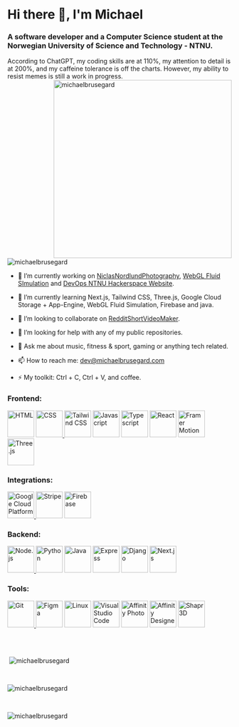 <h1 align="left">Hi there 👋, I'm Michael</h1>
<h3 align="left">A software developer and a Computer Science student at the Norwegian University of Science and Technology - NTNU.</h3>
According to ChatGPT, my coding skills are at 110%, my attention to detail is at 200%, and my caffeine tolerance is off the charts. However, my ability to resist memes is still a work in progress.

<img align="right" alt="michaelbrusegard" width="400" src="https://user-images.githubusercontent.com/56915010/234749918-91c29476-3e2b-4456-b08f-7e30621a2820.jpeg">
<p align="left"> <img src="https://komarev.com/ghpvc/?username=michaelbrusegard&label=Profile%20views&color=2f81f7&style=flat" alt="michaelbrusegard" /> </p>

- 🔭 I’m currently working on [NiclasNordlundPhotography](https://github.com/michaelbrusegard/NiclasNordlundPhotography), [WebGL Fluid SImulation](https://github.com/michaelbrusegard/WebGL-Fluid-Simulation) and [DevOps NTNU Hackerspace Website](https://github.com/hackerspace-ntnu/website).

- 🌱 I’m currently learning Next.js, Tailwind CSS, Three.js, Google Cloud Storage + App-Engine, WebGL Fluid Simulation, Firebase and java.

- 👯 I’m looking to collaborate on [RedditShortVideoMaker](https://github.com/michaelbrusegard/RedditShortVideoMaker).

- 🤔 I’m looking for help with any of my public repositories.

- 💬 Ask me about music, fitness & sport, gaming or anything tech related.

- 📫 How to reach me: dev@michaelbrusegard.com

- ⚡ My toolkit: Ctrl + C, Ctrl + V, and coffee.

<h3 align="left">Frontend:</h3>
<p align="left">
  <a href="https://www.w3schools.com/html/" target="_blank" rel="noreferrer"> <img src="https://github-production-user-asset-6210df.s3.amazonaws.com/56915010/240459987-7f32018d-3f88-4196-bfab-e533b9ffe1b7.svg" alt="HTML" width="60" height="60"/></a>
  <a href="https://www.w3schools.com/css/" target="_blank" rel="noreferrer"> <img src="https://github-production-user-asset-6210df.s3.amazonaws.com/56915010/240459825-ac6cb3de-2b3a-4f68-9a3a-d1a16b827ec8.svg" alt="CSS" width="60" height="60"/> </a>
  <a href="https://tailwindcss.com/" target="_blank" rel="noreferrer"> <img src="https://github-production-user-asset-6210df.s3.amazonaws.com/56915010/240462052-6e34b3e5-a017-43b5-9b19-3abbb68cf287.svg" alt="Tailwind CSS" width="60" height="60"/></a>
  <a href="https://www.w3schools.com/js/" target="_blank" rel="noreferrer"> <img src="https://github-production-user-asset-6210df.s3.amazonaws.com/56915010/240461993-8aec79ef-9e0b-4c3d-b862-e0779acc886d.svg" alt="Javascript" width="60" height="60"/></a>
  <a href="https://www.typescriptlang.org/" target="_blank" rel="noreferrer"> <img src="https://github-production-user-asset-6210df.s3.amazonaws.com/56915010/240462027-3296b9df-38f5-4daa-961a-429abd53ad29.svg" alt="Typescript" width="60" height="60"/></a>
  <a href="https://react.dev/" target="_blank" rel="noreferrer"> <img src="https://github-production-user-asset-6210df.s3.amazonaws.com/56915010/240463267-8b1abf10-5a29-4868-bc1b-8220de9db081.svg" alt="React" width="60" height="60"/></a>
  <a href="https://www.framer.com/motion/" target="_blank" rel="noreferrer"> <img src="https://github-production-user-asset-6210df.s3.amazonaws.com/56915010/240480964-bdac93be-5b08-4edf-a3da-10563e964c7c.svg" alt="Framer Motion" width="60" height="60"/></a>
  <a href="https://threejs.org/" target="_blank" rel="noreferrer"> <img src="https://github-production-user-asset-6210df.s3.amazonaws.com/56915010/240481757-d977c247-a349-4e72-8dd8-52c007da3a9c.svg" alt="Three.js" width="60" height="60"/></a>
</p>

<h3 align="left">Integrations:</h3>
<p align="left">
  <a href="https://cloud.google.com" target="_blank" rel="noreferrer"> <img src="https://github-production-user-asset-6210df.s3.amazonaws.com/56915010/240465900-efc81fd0-5e24-4a2c-bd2d-4a79c1b56121.svg" alt="Google Cloud Platform" width="60" height="60"/> </a>
  <a href="https://stripe.com/" target="_blank" rel="noreferrer"> <img src="https://github-production-user-asset-6210df.s3.amazonaws.com/56915010/240465915-f885002b-f7b0-4556-855b-f2def86c724f.svg" alt="Stripe" width="60" height="60"/></a>
  <a href="https://firebase.google.com" target="_blank" rel="noreferrer"> <img src="https://github-production-user-asset-6210df.s3.amazonaws.com/56915010/240465889-9c546449-0e7c-45cd-b154-639c3165acc6.svg" alt="Firebase" width="60" height="60"/></a>
</p>

<h3 align="left">Backend:</h3>
<p align="left">
  <a href="https://nodejs.org/" target="_blank" rel="noreferrer"> <img src="https://github-production-user-asset-6210df.s3.amazonaws.com/56915010/240467216-d1bb9488-d26c-4047-987b-92ddabcbfdb8.svg" alt="Node.js" width="60" height="60"/> </a>
  <a href="https://www.python.org/" target="_blank" rel="noreferrer"> <img src="https://github-production-user-asset-6210df.s3.amazonaws.com/56915010/240467225-d045420e-cf26-489d-b55f-c255bf0de3df.svg" alt="Python" width="60" height="60"/></a>
  <a href="https://www.java.com/" target="_blank" rel="noreferrer"> <img src="https://github-production-user-asset-6210df.s3.amazonaws.com/56915010/240467237-1a3334e9-db0c-4d8b-a145-61eb932932fd.svg" alt="Java" width="60" height="60"/></a>
  <a href="https://expressjs.com/" target="_blank" rel="noreferrer"> <img src="https://github-production-user-asset-6210df.s3.amazonaws.com/56915010/240467275-8a6709e6-651c-485b-99ae-fe469113352e.svg" alt="Express" width="60" height="60"/></a>
  <a href="https://www.djangoproject.com/" target="_blank" rel="noreferrer"> <img src="https://github-production-user-asset-6210df.s3.amazonaws.com/56915010/240467288-cb538b22-89d2-451e-b4f1-77874e7e6713.svg" alt="Django" width="60" height="60"/></a>
  <a href="https://nextjs.org/" target="_blank" rel="noreferrer"> <img src="https://github-production-user-asset-6210df.s3.amazonaws.com/56915010/240467299-37553c70-1c3c-4f42-a2fc-521cb0a31d0e.svg" alt="Next.js" width="60" height="60"/></a>
</p>

<h3 align="left">Tools:</h3>
<p align="left">
  <a href="https://git-scm.com/" target="_blank" rel="noreferrer"> <img src="https://github-production-user-asset-6210df.s3.amazonaws.com/56915010/240469825-9bc72dfd-2fc1-40b3-97c2-f40f1d5c78aa.svg" alt="Git" width="60" height="60"/> </a>
  <a href="https://www.figma.com/" target="_blank" rel="noreferrer"> <img src="https://github-production-user-asset-6210df.s3.amazonaws.com/56915010/240469849-6a191d93-6fc7-4411-9c6f-79dcf014319d.svg" alt="Figma" width="60" height="60"/></a>
  <a href="https://www.linux.org/" target="_blank" rel="noreferrer"> <img src="https://github-production-user-asset-6210df.s3.amazonaws.com/56915010/240469861-63ae6f64-8105-4b39-a032-f16693d6e60e.svg" alt="Linux" width="60" height="60"/></a>
  <a href="https://code.visualstudio.com/" target="_blank" rel="noreferrer"> <img src="https://github-production-user-asset-6210df.s3.amazonaws.com/56915010/240471367-922b502a-18ae-4402-95a2-8283b538001a.svg" alt="Visual Studio Code" width="60" height="60"/></a>
  <a href="https://affinity.serif.com/photo/" target="_blank" rel="noreferrer"> <img src="https://github-production-user-asset-6210df.s3.amazonaws.com/56915010/240469904-fc1d4d34-8b01-4d4b-b8d2-c24db499d962.svg" alt="Affinity Photo" width="60" height="60"/></a>
  <a href="https://affinity.serif.com/designer/" target="_blank" rel="noreferrer"> <img src="https://github-production-user-asset-6210df.s3.amazonaws.com/56915010/240469914-fd1a028e-46ce-4d03-a2df-013b7e146875.svg" alt="Affinity Designer" width="60" height="60"/></a>
  <a href="https://www.shapr3d.com/" target="_blank" rel="noreferrer"> <img src="https://github-production-user-asset-6210df.s3.amazonaws.com/56915010/240469974-1eae5cbc-3679-4790-a4b0-026f539b6771.svg" alt="Shapr3D" width="60" height="60"/></a>
</p>

<br/>
<br/>

<p>&nbsp;<img align="center" src="https://github-readme-stats.vercel.app/api?username=michaelbrusegard&show_icons=true&theme=github_dark&locale=en&count_private=true" alt="michaelbrusegard" /></p>

<br/>

<p><img align="center" src="https://github-readme-streak-stats.herokuapp.com/?user=michaelbrusegard&theme=github_dark&count_private=true" alt="michaelbrusegard" /></p>

<br/>

<p><img align="left" src="https://github-readme-stats.vercel.app/api/top-langs?username=michaelbrusegard&show_icons=true&theme=github_dark&locale=en&layout=compact&count_private=true" alt="michaelbrusegard" /></p>
